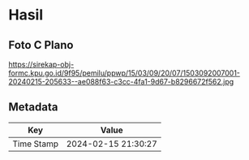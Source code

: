 # Hasil

## Foto C Plano

https://sirekap-obj-formc.kpu.go.id/9f95/pemilu/ppwp/15/03/09/20/07/1503092007001-20240215-205633--ae088f63-c3cc-4fa1-9d67-b8296672f562.jpg


## Metadata

| Key        | Value               |
| ---------- | ------------------- |
| Time Stamp | 2024-02-15 21:30:27 |



